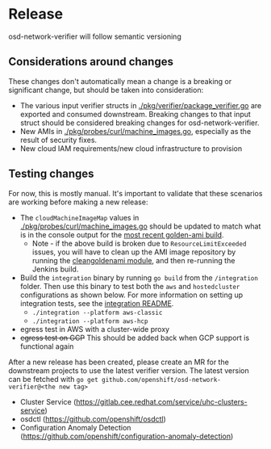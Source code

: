 # Release

osd-network-verifier will follow semantic versioning

## Considerations around changes

These changes don't automatically mean a change is a breaking or significant change, but should be taken into consideration:

* The various input verifier structs in [./pkg/verifier/package_verifier.go](./pkg/verifier/package_verifier.go) are exported and consumed downstream. Breaking changes to that input struct should be considered breaking changes for osd-network-verifier.
* New AMIs in [./pkg/probes/curl/machine_images.go](./pkg/probes/curl/machine_images.go), especially as the result of security fixes.
* New cloud IAM requirements/new cloud infrastructure to provision

## Testing changes

For now, this is mostly manual. It's important to validate that these scenarios are working before making a new release:

* The `cloudMachineImageMap` values in [./pkg/probes/curl/machine_images.go](./pkg/probes/curl/machine_images.go) should be updated to match what is in the console output for the [most recent golden-ami build](https://ci.int.devshift.net/job/gl-build-master-osd-network-verifier-golden-ami-packer/).
  * Note - if the above build is broken due to `ResourceLimitExceeded` issues, you will have to clean up the AMI image repository by running the [cleangoldenami module](./cleangoldenami/README.md), and then re-running the Jenkins build.
* Build the `integration` binary by running `go build` from the `/integration` folder. Then use this binary to test both the `aws` and `hostedcluster` configurations as shown below. For more information on setting up integration tests, see the [integration README](./integration/README.md).
  * `./integration --platform aws-classic`
  * `./integration --platform aws-hcp`
* egress test in AWS with a cluster-wide proxy
* ~~egress test on GCP~~ This should be added back when GCP support is functional again

After a new release has been created, please create an MR for the downstream projects to use the latest verifier
version.
The latest version can be fetched with `go get github.com/openshift/osd-network-verifier@<the new tag>`

* Cluster Service (https://gitlab.cee.redhat.com/service/uhc-clusters-service)
* osdctl (https://github.com/openshift/osdctl)
* Configuration Anomaly Detection (https://github.com/openshift/configuration-anomaly-detection)